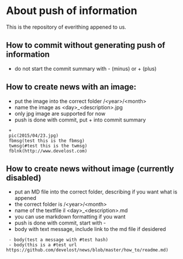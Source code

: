 # About push of information
This is the repository of everithing appened to us.

## How to commit without generating push of information
 - do not start the commit summary with - (minus) or + (plus)

## How to create news with an image:
 - put the image into the correct folder /\<year\>/\<month\>
 - name the image as \<day\>_\<description\>.jpg
 - only jpg image are supported for now
 - push is done with commit, put + into commit summary
``` 
 + 
 pic(2015/04/23.jpg)
 fbmsg(test this is the fbmsg)
 twmsg(#test this is the twmsg)
 fblnk(http://www.develost.com)
``` 

## How to create news without image (currently disabled)
 - put an MD file into the correct folder, describing if you want what is appened
 - the correct folder is /\<year\>/\<month\> 
 - name of the textfile il \<day\>_\<description\>.md
 - you can use markdown formatting if you want
 - push is done with commit, start with -
 - body with text message, include link to the md file if desidered

```
 - body(test a message with #test hash)
 - body(this is a #test url https://github.com/develost/news/blob/master/how_to/readme.md) 
```

